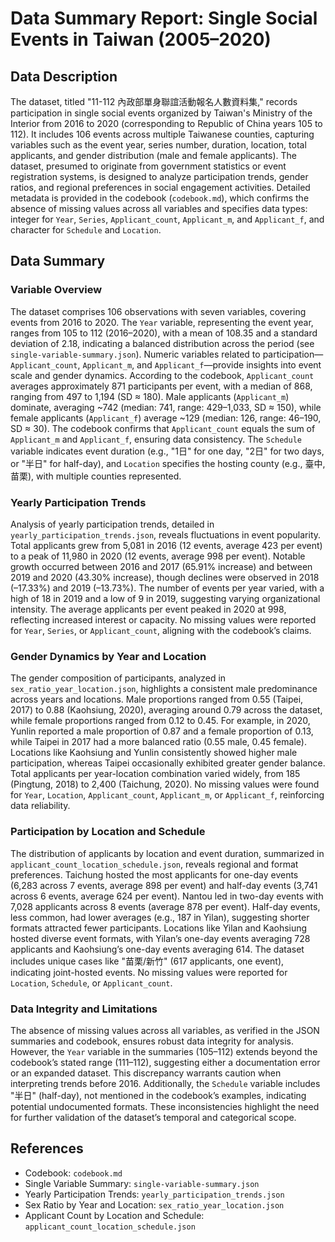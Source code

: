 # Data Summary Report: Single Social Events in Taiwan (2005–2020)

## Data Description

The dataset, titled "11-112 內政部單身聯誼活動報名人數資料集," records participation in single social events organized by Taiwan's Ministry of the Interior from 2016 to 2020 (corresponding to Republic of China years 105 to 112). It includes 106 events across multiple Taiwanese counties, capturing variables such as the event year, series number, duration, location, total applicants, and gender distribution (male and female applicants). The dataset, presumed to originate from government statistics or event registration systems, is designed to analyze participation trends, gender ratios, and regional preferences in social engagement activities. Detailed metadata is provided in the codebook (`codebook.md`), which confirms the absence of missing values across all variables and specifies data types: integer for `Year`, `Series`, `Applicant_count`, `Applicant_m`, and `Applicant_f`, and character for `Schedule` and `Location`.

## Data Summary

### Variable Overview

The dataset comprises 106 observations with seven variables, covering events from 2016 to 2020. The `Year` variable, representing the event year, ranges from 105 to 112 (2016–2020), with a mean of 108.35 and a standard deviation of 2.18, indicating a balanced distribution across the period (see `single-variable-summary.json`). Numeric variables related to participation—`Applicant_count`, `Applicant_m`, and `Applicant_f`—provide insights into event scale and gender dynamics. According to the codebook, `Applicant_count` averages approximately 871 participants per event, with a median of 868, ranging from 497 to 1,194 (SD ≈ 180). Male applicants (`Applicant_m`) dominate, averaging ~742 (median: 741, range: 429–1,033, SD ≈ 150), while female applicants (`Applicant_f`) average ~129 (median: 126, range: 46–190, SD ≈ 30). The codebook confirms that `Applicant_count` equals the sum of `Applicant_m` and `Applicant_f`, ensuring data consistency. The `Schedule` variable indicates event duration (e.g., "1日" for one day, "2日" for two days, or "半日" for half-day), and `Location` specifies the hosting county (e.g., 臺中, 苗栗), with multiple counties represented.

### Yearly Participation Trends

Analysis of yearly participation trends, detailed in `yearly_participation_trends.json`, reveals fluctuations in event popularity. Total applicants grew from 5,081 in 2016 (12 events, average 423 per event) to a peak of 11,980 in 2020 (12 events, average 998 per event). Notable growth occurred between 2016 and 2017 (65.91% increase) and between 2019 and 2020 (43.30% increase), though declines were observed in 2018 (–17.33%) and 2019 (–13.73%). The number of events per year varied, with a high of 18 in 2019 and a low of 9 in 2019, suggesting varying organizational intensity. The average applicants per event peaked in 2020 at 998, reflecting increased interest or capacity. No missing values were reported for `Year`, `Series`, or `Applicant_count`, aligning with the codebook’s claims.

### Gender Dynamics by Year and Location

The gender composition of participants, analyzed in `sex_ratio_year_location.json`, highlights a consistent male predominance across years and locations. Male proportions ranged from 0.55 (Taipei, 2017) to 0.88 (Kaohsiung, 2020), averaging around 0.79 across the dataset, while female proportions ranged from 0.12 to 0.45. For example, in 2020, Yunlin reported a male proportion of 0.87 and a female proportion of 0.13, while Taipei in 2017 had a more balanced ratio (0.55 male, 0.45 female). Locations like Kaohsiung and Yunlin consistently showed higher male participation, whereas Taipei occasionally exhibited greater gender balance. Total applicants per year-location combination varied widely, from 185 (Pingtung, 2018) to 2,400 (Taichung, 2020). No missing values were found for `Year`, `Location`, `Applicant_count`, `Applicant_m`, or `Applicant_f`, reinforcing data reliability.

### Participation by Location and Schedule

The distribution of applicants by location and event duration, summarized in `applicant_count_location_schedule.json`, reveals regional and format preferences. Taichung hosted the most applicants for one-day events (6,283 across 7 events, average 898 per event) and half-day events (3,741 across 6 events, average 624 per event). Nantou led in two-day events with 7,028 applicants across 8 events (average 878 per event). Half-day events, less common, had lower averages (e.g., 187 in Yilan), suggesting shorter formats attracted fewer participants. Locations like Yilan and Kaohsiung hosted diverse event formats, with Yilan’s one-day events averaging 728 applicants and Kaohsiung’s one-day events averaging 614. The dataset includes unique cases like "苗栗/新竹" (617 applicants, one event), indicating joint-hosted events. No missing values were reported for `Location`, `Schedule`, or `Applicant_count`.

### Data Integrity and Limitations

The absence of missing values across all variables, as verified in the JSON summaries and codebook, ensures robust data integrity for analysis. However, the `Year` variable in the summaries (105–112) extends beyond the codebook’s stated range (111–112), suggesting either a documentation error or an expanded dataset. This discrepancy warrants caution when interpreting trends before 2016. Additionally, the `Schedule` variable includes "半日" (half-day), not mentioned in the codebook’s examples, indicating potential undocumented formats. These inconsistencies highlight the need for further validation of the dataset’s temporal and categorical scope.

## References

- Codebook: `codebook.md`
- Single Variable Summary: `single-variable-summary.json`
- Yearly Participation Trends: `yearly_participation_trends.json`
- Sex Ratio by Year and Location: `sex_ratio_year_location.json`
- Applicant Count by Location and Schedule: `applicant_count_location_schedule.json`
